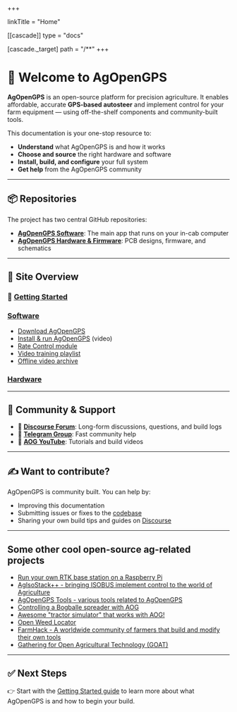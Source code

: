 +++

linkTitle = "Home"

[[cascade]]
type = "docs"

[cascade._target]
path = "/**"
+++

# 👋 Welcome to AgOpenGPS

**AgOpenGPS** is an open-source platform for precision agriculture. It enables
affordable, accurate **GPS-based autosteer** and implement control for your farm
equipment — using off-the-shelf components and community-built tools.

This documentation is your one-stop resource to:

- **Understand** what AgOpenGPS is and how it works
- **Choose and source** the right hardware and software
- **Install, build, and configure** your full system
- **Get help** from the AgOpenGPS community

---

## 📦 Repositories

The project has two central GitHub repositories:

- [**AgOpenGPS Software**](https://github.com/AgOpenGPS-Official/AgOpenGPS): The
  main app that runs on your in-cab computer
- [**AgOpenGPS Hardware & Firmware**](https://github.com/AgOpenGPS-Official/Boards):
  PCB designs, firmware, and schematics

---

## 🧭 Site Overview

### 🚀 [Getting Started](/getting-started)

### [Software](/software)

- [Download AgOpenGPS](https://github.com/AgOpenGPS-Official/AgOpenGPS/releases)
- [Install & run AgOpenGPS](https://www.youtube.com/watch?v=bVo6HwYIdP4) (video)
- [Rate Control module](https://github.com/AgOpenGPS-Official/Rate_Control)
- [Video training playlist](https://www.youtube.com/playlist?list=PL1N2N2XFHWW1fIDhb7koOa7hxH0LGppYc)
- [Offline video archive](https://www.mediafire.com/folder/wwcvo7zhdogh1/Videos)

### [Hardware](/hardware)

---

## 💬 Community & Support

- 🧵 [**Discourse Forum**](https://discourse.agopengps.com): Long-form
  discussions, questions, and build logs
- 💬 [**Telegram Group**](https://t.me/AgOpenGPSInternational): Fast community
  help
- 🎥 [**AOG YouTube**](https://www.youtube.com/@AgOpenGPS): Tutorials and build
  videos

---

## ✍️ Want to contribute?

AgOpenGPS is community built. You can help by:

- Improving this documentation
- Submitting issues or fixes to the
  [codebase](https://github.com/AgOpenGPS-Official/AgOpenGPS)
- Sharing your own build tips and guides on
  [Discourse](https://discourse.agopengps.com)

---

## Some other cool open-source ag-related projects

- [Run your own RTK base station on a Raspberry Pi](https://github.com/Stefal/rtkbase)
- [AgIsoStack++ - bringing ISOBUS implement control to the world of Agriculture](https://agisostack.com/)
- [AgOpenGPS Tools - various tools related to AgOpenGPS](https://github.com/lansalot/AgOpenGPS-Tools)
- [Controlling a Bogballe spreader with AOG](https://github.com/charlesquick/AOG-Bogballe-Bridge)
- [Awesome "tractor simulator" that works with AOG!](https://github.com/GNSS-Stylist/AgOpenGPSSimPoC)
- [Open Weed Locator](https://github.com/geezacoleman/OpenWeedLocator)
- [FarmHack - A worldwide community of farmers that build and modify their own tools](https://farmhack.org/tools)
- [Gathering for Open Agricultural Technology (GOAT)](https://goatech.org/)

---

## ✅ Next Steps

👉 Start with the [Getting Started guide](/getting-started) to learn more about
what AgOpenGPS is and how to begin your build.
